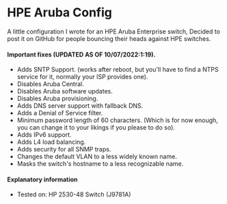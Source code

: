 # HPE Aruba Config

A little configuration I wrote for an HPE Aruba Enterprise switch,
Decided to post it on GitHub for people bouncing their heads against HPE switches.

#### Important fixes (UPDATED AS OF 10/07/2022:1:19).

- Adds SNTP Support. (works after reboot, but you'll have to find a NTPS service for it, normally your ISP provides one).
- Disables Aruba Central.
- Disables Aruba software updates.
- Disables Aruba provisioning.
- Adds DNS server support with fallback DNS.
- Adds a Denial of Service filter.
- Minimum password length of 60 characters. (Which is for now enough, you can change it to your likings if you please to do so).
- Adds IPv6 support.
- Adds L4 load balancing.
- Adds security for all SNMP traps.
- Changes the default VLAN to a less widely known name.
- Masks the switch's hostname to a less recognizable name.

#### Explanatory information

- Tested on: HP 2530-48 Switch (J9781A)
